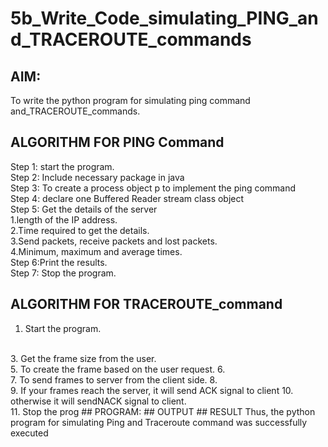 # 5b_Write_Code_simulating_PING_and_TRACEROUTE_commands
## AIM:
To write the python program for simulating ping command and_TRACEROUTE_commands.
## ALGORITHM FOR PING Command
Step 1: start the program.
<BR>
Step 2: Include necessary package in java 
<BR>
Step 3: To create a process object p to implement the ping command
<BR>
Step 4: declare one Buffered Reader stream class object
<BR>
Step 5: Get the details of the server
<BR>
 1.length of the IP address.
 <BR>
 2.Time required to get the details.
 <BR>
 3.Send packets, receive packets and lost packets.
 <BR>
 4.Minimum, maximum and average times.
 <BR>
Step 6:Print the results.
<BR>
Step 7: Stop the program.
<BR>
## ALGORITHM FOR TRACEROUTE_command
1. Start the program.
<BR>
3. Get the frame size from the user.
   <BR>
5. To create the frame based on the user request.
6. <BR>
7. To send frames to server from the client side.
8. <BR>
9. If your frames reach the server, it will send ACK signal to client
10. <BR>
otherwise it will sendNACK signal to client.
<BR>
11. Stop the prog
## PROGRAM:
## OUTPUT
## RESULT
Thus, the python program for simulating Ping and Traceroute command was successfully executed
